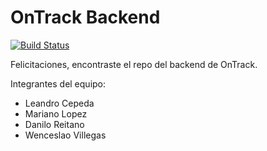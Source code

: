 # OnTrack Backend

[![Build Status](https://travis-ci.org/Clear-Education/ontrack_backend.svg?branch=master)](https://travis-ci.org/Clear-Education/ontrack_backend)

Felicitaciones, encontraste el repo del backend de OnTrack.

Integrantes del equipo:

* Leandro Cepeda
* Mariano Lopez
* Danilo Reitano
* Wenceslao Villegas

